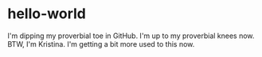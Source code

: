 # hello-world
I'm dipping my proverbial toe in GitHub.
I'm up to my proverbial knees now. BTW, I'm Kristina.
I'm getting a bit more used to this now.